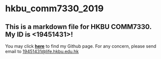 hkbu_comm7330_2019
========
## This is a markdown file for HKBU COMM7330. My ID is <19451431>!
You may click [**here**](https://github.com/SimonWangOne) to find my Github page.
For any concern, please send email to <19451431@life.hkbu.edu.hk>
